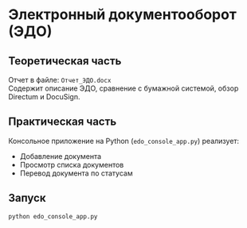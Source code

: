 # Электронный документооборот (ЭДО)

## Теоретическая часть
Отчет в файле: `Отчет_ЭДО.docx`  
Содержит описание ЭДО, сравнение с бумажной системой, обзор Directum и DocuSign.

## Практическая часть
Консольное приложение на Python (`edo_console_app.py`) реализует:
- Добавление документа
- Просмотр списка документов
- Перевод документа по статусам

## Запуск
```bash
python edo_console_app.py

